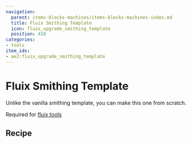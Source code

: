 ```yaml
---
navigation:
  parent: items-blocks-machines/items-blocks-machines-index.md
  title: Fluix Smithing Template
  icon: fluix_upgrade_smithing_template
  position: 410
categories:
- tools
item_ids:
- ae2:fluix_upgrade_smithing_template
---
```


<ItemImage id="fluix_upgrade_smithing_template" scale="8" />

# Fluix Smithing Template

Unlike the vanilla smithing template, you can make this one from scratch.

Required for [fluix tools](fluix_tools.md)

## Recipe

<RecipeFor id="fluix_upgrade_smithing_template" />